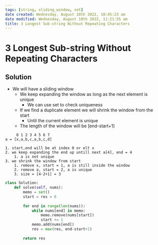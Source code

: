 ```yaml
---
tags: [string, sliding_window, set]
date created: Wednesday, August 10th 2022, 10:45:23 am
date modified: Wednesday, August 10th 2022, 11:21:55 am
title: 3 Longest Sub-string Without Repeating Characters
---
```


# 3 Longest Sub-string Without Repeating Characters

## Solution

- We will have a sliding window
	- We keep expanding the window as long as the next element is unique
		- We can use set to check uniqueness
	- If we find a duplicate element we will shrink the window from the start
		- Until the current element is unique
	- The length of the window will be [end-start+1]

```
	 0 1 2 3 4 5 6 7
a = [x,a,b,c,a,b,c,d]

1. start,end will be at index 0 or elt x
2. we keep expanding the end up untill next a[4], end = 4
	1. a is not unique
3. we shrink the window from start
	1. remove x, start = 1, a is still inside the window
	2. remove a, start = 2, a is unique
	3. size = [4-2+1] = 3
```

```python
class Solution:
    def solve(self, nums):
        memo = set()
        start = res = 0
        
        for end in range(len(nums)):
            while nums[end] in memo:
                memo.remove(nums[start])
                start += 1
            memo.add(nums[end])
            res = max(res, end-start+1)
            
        return res
```
